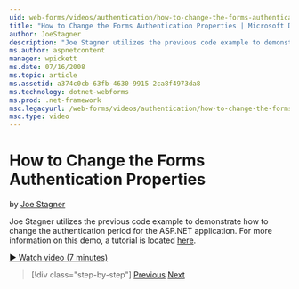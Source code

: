 ```yaml
---
uid: web-forms/videos/authentication/how-to-change-the-forms-authentication-properties
title: "How to Change the Forms Authentication Properties | Microsoft Docs"
author: JoeStagner
description: "Joe Stagner utilizes the previous code example to demonstrate how to change the authentication period for the ASP.NET application. For more information on th..."
ms.author: aspnetcontent
manager: wpickett
ms.date: 07/16/2008
ms.topic: article
ms.assetid: a374c0cb-63fb-4630-9915-2ca8f4973da8
ms.technology: dotnet-webforms
ms.prod: .net-framework
msc.legacyurl: /web-forms/videos/authentication/how-to-change-the-forms-authentication-properties
msc.type: video
---
```

How to Change the Forms Authentication Properties
====================
by [Joe Stagner](https://github.com/JoeStagner)

Joe Stagner utilizes the previous code example to demonstrate how to change the authentication period for the ASP.NET application. For more information on this demo, a tutorial is located [here](../../overview/older-versions-security/introduction/forms-authentication-configuration-and-advanced-topics-vb.md).

[&#9654; Watch video (7 minutes)](https://channel9.msdn.com/Blogs/ASP-NET-Site-Videos/how-to-change-the-forms-authentication-properties)

>[!div class="step-by-step"]
[Previous](using-basic-forms-authentication-in-aspnet.md)
[Next](how-to-setup-and-use-cookie-less-authentication-in-an-aspnet-application.md)
